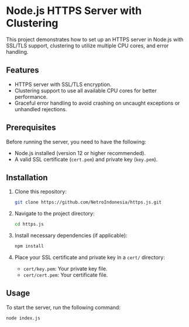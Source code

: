 # Node.js HTTPS Server with Clustering

This project demonstrates how to set up an HTTPS server in Node.js with SSL/TLS support, clustering to utilize multiple CPU cores, and error handling.

## Features
- HTTPS server with SSL/TLS encryption.
- Clustering support to use all available CPU cores for better performance.
- Graceful error handling to avoid crashing on uncaught exceptions or unhandled rejections.

## Prerequisites
Before running the server, you need to have the following:
- Node.js installed (version 12 or higher recommended).
- A valid SSL certificate (`cert.pem`) and private key (`key.pem`).

## Installation

1. Clone this repository:
    ```bash
    git clone https://github.com/NetroIndonesia/https.js.git
    ```

2. Navigate to the project directory:
    ```bash
    cd https.js
    ```

3. Install necessary dependencies (if applicable):
    ```bash
    npm install
    ```

4. Place your SSL certificate and private key in a `cert/` directory:
    - `cert/key.pem`: Your private key file.
    - `cert/cert.pem`: Your certificate file.

## Usage

To start the server, run the following command:

```bash
node index.js
